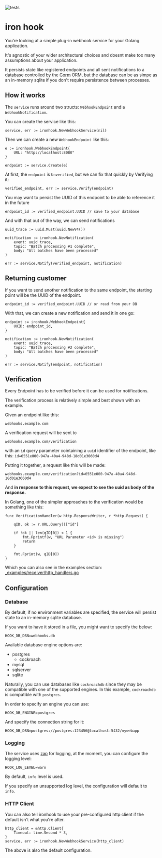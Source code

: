 ![tests](https://github.com/tech-branch/iron-hook/actions/workflows/tests.yml/badge.svg)

# iron hook

You're looking at a simple plug-in webhook service for your Golang application. 

It's agnostic of your wider architectural choices and doesnt make too many assumptions about your application.

It persists state like registered endpoints and all sent notifications to a database controlled by the [Gorm](https://gorm.io/) ORM, but the database can be as simpe as an in-memory sqlite if you don't require persistence between processes.

## How it works

The `service` runs around two structs: `WebhookEndpoint` and a `WebhookNotification`. 

You can create the service like this:

```Golang
service, err := ironhook.NewWebhookService(nil)
```

Then we can create a new `WebhookEndpoint` like this:

```Golang
e := ironhook.WebhookEndpoint{
    URL: "http://localhost:8080"
}

endpoint := service.Create(e)
```

At first, the `endpoint` is `Unverified`, but we can fix that quickly by Verifying it:

```Golang
verified_endpoint, err := service.Verify(endpoint)
```

You may want to persist the UUID of this endpoint to be able to reference it in the future

```Golang
endpoint_id := verified_endpoint.UUID // save to your database
```

And with that out of the way, we can send notifications

```Golang
uuid_trace := uuid.Must(uuid.NewV4())

notification := ironhook.NewNotification(
    event: uuid_trace,
    topic: "Batch processing #1 complete",
    body: "All batches have been processed"
)

err := service.Notify(verified_endpoint, notification)
```

## Returning customer

If you want to send another notification to the same endpoint, the starting point will be the UUID of the endpoint.

```Golang
endpoint_id := verified_endpoint.UUID // or read from your DB
```

With that, we can create a new notification and send it in one go:

```Golang
endpoint := ironhook.WebhookEndpoint{
    UUID: endpoint_id,
}

notification := ironhook.NewNotification(
    event: uuid_trace,
    topic: "Batch processing #2 complete",
    body: "All batches have been processed"
)

err := service.Notify(endpoint, notification)
```


## Verification

Every Endpoint has to be verified before it can be used for notifications.

The verification process is relatively simple and best shown with an example. 

Given an endpoint like this: 

`webhooks.example.com`

A verification request will be sent to 

`webhooks.example.com/verification` 

with an `id` query parameter cointaining a `uuid` identifier of the endpoint, like this: `id=6551e000-947a-40a4-948d-18d01e3660d4`

Putting it together, a request like this will be made: 

`webhooks.example.com/verification?id=6551e000-947a-40a4-948d-18d01e3660d4`

And **in response to this request, we expect to see the uuid as body of the response.**

In Golang, one of the simpler approaches to the verification would be something like this:

```Golang
func VerificationHandler(w http.ResponseWriter, r *http.Request) {

    qID, ok := r.URL.Query()["id"]
    
    if !ok || len(qID[0]) < 1 {
		fmt.Fprintf(w, "URL Parameter <id> is missing")
		return
	}
    
    fmt.Fprint(w, qID[0])
}
```

Which you can also see in the examples section: [_examples/receiver/http_handlers.go](_examples/receiver/http_handlers.go)

## Configuration

### Database

By default, if no environment variables are specified, the service will persist state to an in-memory sqlite database.

If you want to have it stored in a file, you might want to specify the below:

```
HOOK_DB_DSN=webhooks.db
```

Available database engine options are: 

- postgres
    - cockroach
- mysql
- sqlserver
- sqlite

Naturally, you can use databases like `cockroachdb` since they may be compatible with one of the supported engines. In this example, `cockroachdb` is compatible with `postgres`.

In order to specify an engine you can use:

```
HOOK_DB_ENGINE=postgres
```

And specify the connection string for it:

```
HOOK_DB_DSN=postgres://postgres:123456@localhost:5432/mywebapp
```

### Logging

The service uses [zap](https://github.com/uber-go/zap) for logging, at the moment, you can configure the logging level:

```
HOOK_LOG_LEVEL=warn
```

By default, `info` level is used.

If you specify an unsupported log level, the configuration will default to `info`.

### HTTP Client

You can also tell ironhook to use your pre-configured http client if the default isn't what you're after.

```Golang
http_client = &http.Client{
    Timeout: time.Second * 3,
}
service, err := ironhook.NewWebhookService(http_client)
```

The above is also the default configuration. 

